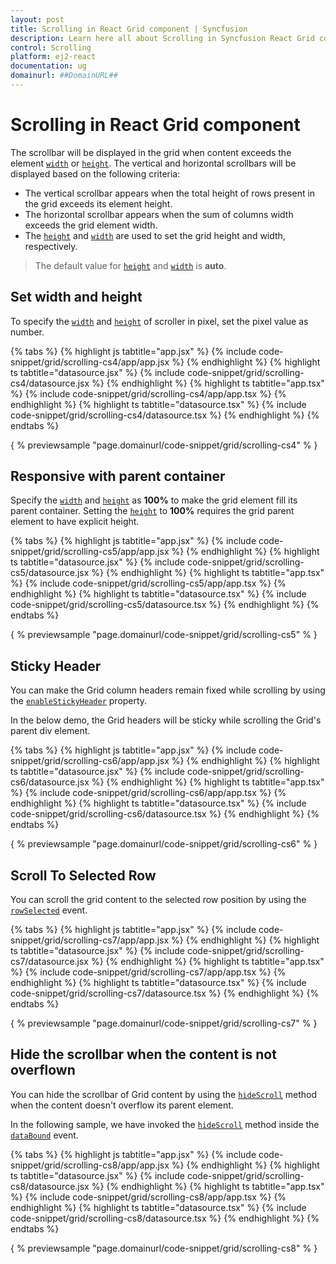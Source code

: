 ```yaml
---
layout: post
title: Scrolling in React Grid component | Syncfusion
description: Learn here all about Scrolling in Syncfusion React Grid component of Syncfusion Essential JS 2 and more.
control: Scrolling 
platform: ej2-react
documentation: ug
domainurl: ##DomainURL##
---
```


# Scrolling in React Grid component

 The scrollbar will be displayed in the grid when content exceeds the element [`width`](https://ej2.syncfusion.com/angular/documentation/api/grid/#width) or [`height`](https://ej2.syncfusion.com/angular/documentation/api/grid/#height).
 The vertical and horizontal scrollbars will be displayed based on the following criteria:

* The vertical scrollbar appears when the total height of rows present in the grid exceeds its element height.
* The horizontal scrollbar appears when the sum of columns width exceeds the grid element width.
* The [`height`](https://ej2.syncfusion.com/angular/documentation/api/grid/#height) and
[`width`](https://ej2.syncfusion.com/angular/documentation/api/grid/#width) are used to set the grid height and width, respectively.

> The default value for [`height`](https://ej2.syncfusion.com/angular/documentation/api/grid/#height) and [`width`](https://ej2.syncfusion.com/angular/documentation/api/grid/#width) is **auto**.

## Set width and height

To specify the [`width`](https://ej2.syncfusion.com/angular/documentation/api/grid/#width) and [`height`](https://ej2.syncfusion.com/angular/documentation/api/grid/#height) of scroller in pixel, set the pixel value as number.

{% tabs %}
{% highlight js tabtitle="app.jsx" %}
{% include code-snippet/grid/scrolling-cs4/app/app.jsx %}
{% endhighlight %}
{% highlight ts tabtitle="datasource.jsx" %}
{% include code-snippet/grid/scrolling-cs4/datasource.jsx %}
{% endhighlight %}
{% highlight ts tabtitle="app.tsx" %}
{% include code-snippet/grid/scrolling-cs4/app/app.tsx %}
{% endhighlight %}
{% highlight ts tabtitle="datasource.tsx" %}
{% include code-snippet/grid/scrolling-cs4/datasource.tsx %}
{% endhighlight %}
{% endtabs %}

{ % previewsample "page.domainurl/code-snippet/grid/scrolling-cs4" % }

## Responsive with parent container

Specify the [`width`](https://ej2.syncfusion.com/angular/documentation/api/grid/#width) and [`height`](https://ej2.syncfusion.com/angular/documentation/api/grid/#height) as **100%** to make the grid element fill its parent container.
Setting the [`height`](https://ej2.syncfusion.com/angular/documentation/api/grid/#height) to **100%** requires the grid parent element to have explicit height.

{% tabs %}
{% highlight js tabtitle="app.jsx" %}
{% include code-snippet/grid/scrolling-cs5/app/app.jsx %}
{% endhighlight %}
{% highlight ts tabtitle="datasource.jsx" %}
{% include code-snippet/grid/scrolling-cs5/datasource.jsx %}
{% endhighlight %}
{% highlight ts tabtitle="app.tsx" %}
{% include code-snippet/grid/scrolling-cs5/app/app.tsx %}
{% endhighlight %}
{% highlight ts tabtitle="datasource.tsx" %}
{% include code-snippet/grid/scrolling-cs5/datasource.tsx %}
{% endhighlight %}
{% endtabs %}

{ % previewsample "page.domainurl/code-snippet/grid/scrolling-cs5" % }

## Sticky Header

You can make the Grid column headers remain fixed while scrolling by using the [`enableStickyHeader`](https://ej2.syncfusion.com/angular/documentation/api/grid/#enablestickyheader) property.

In the below demo, the Grid headers will be sticky while scrolling the Grid's parent div element.

{% tabs %}
{% highlight js tabtitle="app.jsx" %}
{% include code-snippet/grid/scrolling-cs6/app/app.jsx %}
{% endhighlight %}
{% highlight ts tabtitle="datasource.jsx" %}
{% include code-snippet/grid/scrolling-cs6/datasource.jsx %}
{% endhighlight %}
{% highlight ts tabtitle="app.tsx" %}
{% include code-snippet/grid/scrolling-cs6/app/app.tsx %}
{% endhighlight %}
{% highlight ts tabtitle="datasource.tsx" %}
{% include code-snippet/grid/scrolling-cs6/datasource.tsx %}
{% endhighlight %}
{% endtabs %}

{ % previewsample "page.domainurl/code-snippet/grid/scrolling-cs6" % }

## Scroll To Selected Row

You can scroll the grid content to the selected row position by using the [`rowSelected`](https://ej2.syncfusion.com/angular/documentation/api/grid/#rowselected) event.

{% tabs %}
{% highlight js tabtitle="app.jsx" %}
{% include code-snippet/grid/scrolling-cs7/app/app.jsx %}
{% endhighlight %}
{% highlight ts tabtitle="datasource.jsx" %}
{% include code-snippet/grid/scrolling-cs7/datasource.jsx %}
{% endhighlight %}
{% highlight ts tabtitle="app.tsx" %}
{% include code-snippet/grid/scrolling-cs7/app/app.tsx %}
{% endhighlight %}
{% highlight ts tabtitle="datasource.tsx" %}
{% include code-snippet/grid/scrolling-cs7/datasource.tsx %}
{% endhighlight %}
{% endtabs %}

{ % previewsample "page.domainurl/code-snippet/grid/scrolling-cs7" % }

## Hide the scrollbar when the content is not overflown

You can hide the scrollbar of Grid content by using the [`hideScroll`](https://ej2.syncfusion.com/angular/documentation/api/grid/#hidescroll) method when the content doesn't overflow its parent element.

In the following sample, we have invoked the [`hideScroll`](https://ej2.syncfusion.com/angular/documentation/api/grid/#hidescroll) method inside the [`dataBound`](https://ej2.syncfusion.com/angular/documentation/api/grid/#databound) event.

{% tabs %}
{% highlight js tabtitle="app.jsx" %}
{% include code-snippet/grid/scrolling-cs8/app/app.jsx %}
{% endhighlight %}
{% highlight ts tabtitle="datasource.jsx" %}
{% include code-snippet/grid/scrolling-cs8/datasource.jsx %}
{% endhighlight %}
{% highlight ts tabtitle="app.tsx" %}
{% include code-snippet/grid/scrolling-cs8/app/app.tsx %}
{% endhighlight %}
{% highlight ts tabtitle="datasource.tsx" %}
{% include code-snippet/grid/scrolling-cs8/datasource.tsx %}
{% endhighlight %}
{% endtabs %}

{ % previewsample "page.domainurl/code-snippet/grid/scrolling-cs8" % }